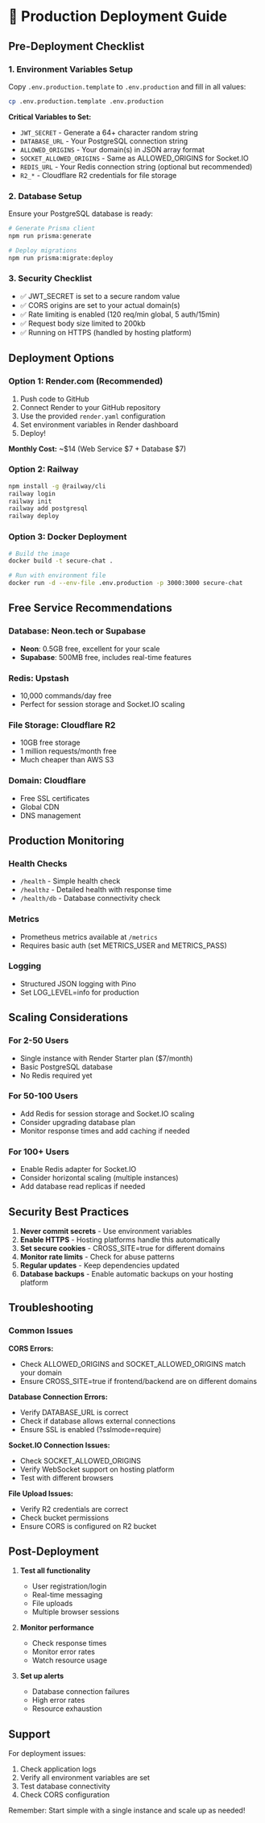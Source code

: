 # 🚀 Production Deployment Guide

## Pre-Deployment Checklist

### 1. Environment Variables Setup
Copy `.env.production.template` to `.env.production` and fill in all values:

```bash
cp .env.production.template .env.production
```

**Critical Variables to Set:**
- `JWT_SECRET` - Generate a 64+ character random string
- `DATABASE_URL` - Your PostgreSQL connection string
- `ALLOWED_ORIGINS` - Your domain(s) in JSON array format
- `SOCKET_ALLOWED_ORIGINS` - Same as ALLOWED_ORIGINS for Socket.IO
- `REDIS_URL` - Your Redis connection string (optional but recommended)
- `R2_*` - Cloudflare R2 credentials for file storage

### 2. Database Setup
Ensure your PostgreSQL database is ready:

```bash
# Generate Prisma client
npm run prisma:generate

# Deploy migrations
npm run prisma:migrate:deploy
```

### 3. Security Checklist
- ✅ JWT_SECRET is set to a secure random value
- ✅ CORS origins are set to your actual domain(s)
- ✅ Rate limiting is enabled (120 req/min global, 5 auth/15min)
- ✅ Request body size limited to 200kb
- ✅ Running on HTTPS (handled by hosting platform)

## Deployment Options

### Option 1: Render.com (Recommended)
1. Push code to GitHub
2. Connect Render to your GitHub repository
3. Use the provided `render.yaml` configuration
4. Set environment variables in Render dashboard
5. Deploy!

**Monthly Cost:** ~$14 (Web Service $7 + Database $7)

### Option 2: Railway
```bash
npm install -g @railway/cli
railway login
railway init
railway add postgresql
railway deploy
```

### Option 3: Docker Deployment
```bash
# Build the image
docker build -t secure-chat .

# Run with environment file
docker run -d --env-file .env.production -p 3000:3000 secure-chat
```

## Free Service Recommendations

### Database: Neon.tech or Supabase
- **Neon**: 0.5GB free, excellent for your scale
- **Supabase**: 500MB free, includes real-time features

### Redis: Upstash
- 10,000 commands/day free
- Perfect for session storage and Socket.IO scaling

### File Storage: Cloudflare R2
- 10GB free storage
- 1 million requests/month free
- Much cheaper than AWS S3

### Domain: Cloudflare
- Free SSL certificates
- Global CDN
- DNS management

## Production Monitoring

### Health Checks
- `/health` - Simple health check
- `/healthz` - Detailed health with response time
- `/health/db` - Database connectivity check

### Metrics
- Prometheus metrics available at `/metrics`
- Requires basic auth (set METRICS_USER and METRICS_PASS)

### Logging
- Structured JSON logging with Pino
- Set LOG_LEVEL=info for production

## Scaling Considerations

### For 2-50 Users
- Single instance with Render Starter plan ($7/month)
- Basic PostgreSQL database
- No Redis required yet

### For 50-100 Users
- Add Redis for session storage and Socket.IO scaling
- Consider upgrading database plan
- Monitor response times and add caching if needed

### For 100+ Users
- Enable Redis adapter for Socket.IO
- Consider horizontal scaling (multiple instances)
- Add database read replicas if needed

## Security Best Practices

1. **Never commit secrets** - Use environment variables
2. **Enable HTTPS** - Hosting platforms handle this automatically
3. **Set secure cookies** - CROSS_SITE=true for different domains
4. **Monitor rate limits** - Check for abuse patterns
5. **Regular updates** - Keep dependencies updated
6. **Database backups** - Enable automatic backups on your hosting platform

## Troubleshooting

### Common Issues

**CORS Errors:**
- Check ALLOWED_ORIGINS and SOCKET_ALLOWED_ORIGINS match your domain
- Ensure CROSS_SITE=true if frontend/backend are on different domains

**Database Connection Errors:**
- Verify DATABASE_URL is correct
- Check if database allows external connections
- Ensure SSL is enabled (?sslmode=require)

**Socket.IO Connection Issues:**
- Check SOCKET_ALLOWED_ORIGINS
- Verify WebSocket support on hosting platform
- Test with different browsers

**File Upload Issues:**
- Verify R2 credentials are correct
- Check bucket permissions
- Ensure CORS is configured on R2 bucket

## Post-Deployment

1. **Test all functionality**
   - User registration/login
   - Real-time messaging
   - File uploads
   - Multiple browser sessions

2. **Monitor performance**
   - Check response times
   - Monitor error rates
   - Watch resource usage

3. **Set up alerts**
   - Database connection failures
   - High error rates
   - Resource exhaustion

## Support

For deployment issues:
1. Check application logs
2. Verify all environment variables are set
3. Test database connectivity
4. Check CORS configuration

Remember: Start simple with a single instance and scale up as needed!
